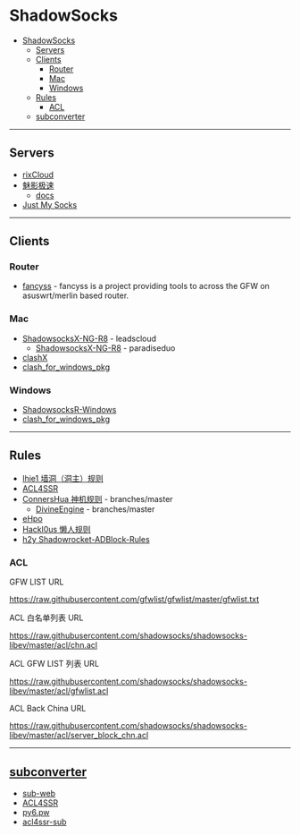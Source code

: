 # ShadowSocks

- [ShadowSocks](#shadowsocks)
  - [Servers](#servers)
  - [Clients](#clients)
    - [Router](#router)
    - [Mac](#mac)
    - [Windows](#windows)
  - [Rules](#rules)
    - [ACL](#acl)
  - [subconverter](#subconverter)

---

## Servers

- [rixCloud](https://rixcloud.com/)
- [魅影极速](https://maying.co/)
  - [docs](https://docs.maying.co/)
- [Just My Socks](https://justmysocks.net/)

---

## Clients

### Router

- [fancyss](https://github.com/hq450/fancyss) - fancyss is a project providing tools to across the GFW on asuswrt/merlin based router.

### Mac

- [ShadowsocksX-NG-R8](https://github.com/leadscloud/ShadowsocksX-NG-R) - leadscloud
  - [ShadowsocksX-NG-R8](https://github.com/paradiseduo/ShadowsocksX-NG-R8) - paradiseduo
- [clashX](https://github.com/yichengchen/clashX)
- [clash_for_windows_pkg](https://github.com/Fndroid/clash_for_windows_pkg)

### Windows

- [ShadowsocksR-Windows](https://github.com/HMBSbige/ShadowsocksR-Windows)
- [clash_for_windows_pkg](https://github.com/Fndroid/clash_for_windows_pkg)

---

## Rules

- [lhie1 墙洞（洞主）规则](https://github.com/lhie1/Rules)
- [ACL4SSR](https://github.com/ACL4SSR/ACL4SSR)
- [ConnersHua 神机规则](https://github.com/ConnersHua/Profiles/tree/master) - branches/master
  - [DivineEngine](https://github.com/DivineEngine/Profiles) - branches/master
- [eHpo](https://github.com/eHpo1/Rules)
- [Hackl0us 懒人规则](https://github.com/Hackl0us/SS-Rule-Snippet)
- [h2y Shadowrocket-ADBlock-Rules](https://github.com/h2y/Shadowrocket-ADBlock-Rules)

### ACL

GFW LIST URL

https://raw.githubusercontent.com/gfwlist/gfwlist/master/gfwlist.txt

ACL 白名单列表 URL

https://raw.githubusercontent.com/shadowsocks/shadowsocks-libev/master/acl/chn.acl

ACL GFW LIST 列表 URL

https://raw.githubusercontent.com/shadowsocks/shadowsocks-libev/master/acl/gfwlist.acl

ACL Back China URL

https://raw.githubusercontent.com/shadowsocks/shadowsocks-libev/master/acl/server_block_chn.acl

---

## [subconverter](https://github.com/tindy2013/subconverter)

- [sub-web](https://github.com/CareyWang/sub-web)
- [ACL4SSR](https://acl4ssr.netlify.app/)
- [py6.pw](https://subcon.py6.pw/)
- [acl4ssr-sub](https://acl4ssr-sub.github.io/)

